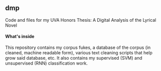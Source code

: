 ## dmp

Code and files for my UVA Honors Thesis: A Digital Analysis of the Lyrical Novel

#### What's inside

This repository contains my corpus fukes, a database of the corpus (in cleaned, machine readable form), various text cleaning scripts that help grow said database, etc. It also contains my supervised (SVM) and unsupervised (RNN) classification work. 
